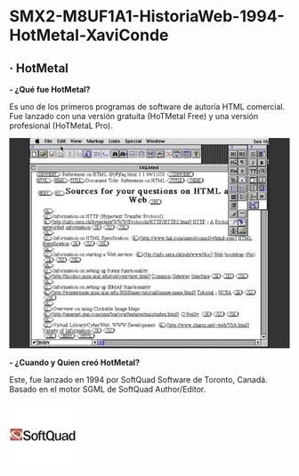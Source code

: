 # SMX2-M8UF1A1-HistoriaWeb-1994-HotMetal-XaviConde

## · HotMetal
**- ¿Qué fue HotMetal?**

Es uno de los primeros programas de software de autoría HTML comercial. Fue lanzado con una versión gratuita (HoTMetal Free) y una versión profesional (HoTMetaL Pro).

![HotMetal](https://github.com/XaviiConde/SMX2-M8UF1A1-HistoriaWeb-1994-HotMetal-XaviConde/blob/main/_resize%20.jfif "HotMetal")

**- ¿Cuando y Quien creó HotMetal?**

Este, fue lanzado en 1994 por SoftQuad Software de Toronto, Canadá. Basado en el motor SGML de SoftQuad Author/Editor.

![Creador_HotMetal](https://github.com/XaviiConde/SMX2-M8UF1A1-HistoriaWeb-1994-HotMetal-XaviConde/blob/main/imagen_2022-09-27_094512586.png "Creador_HotMetal") 
